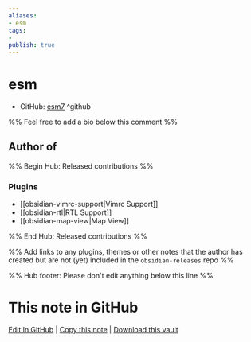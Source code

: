 ```yaml
---
aliases:
- esm
tags:
- 
publish: true
---
```


# esm

- GitHub: [esm7](https://github.com/esm7/) ^github
<!-- - Discord: `@` ^discord-->
<!-- - Website: <> ^website-->
<!-- - [[Publish sites|Publish site]]: ^publish-->

%% Feel free to add a bio below this comment %%


## Author of

%% Begin Hub: Released contributions %%
### Plugins
- [[obsidian-vimrc-support|Vimrc Support]]
- [[obsidian-rtl|RTL Support]]
- [[obsidian-map-view|Map View]]

%% End Hub: Released contributions %%

%% Add links to any plugins, themes or other notes that the author has created but are not (yet) included in the `obsidian-releases` repo %%

<!--
### Unlisted plugins
-->

<!--
### Others
-->

<!--
## Sponsor this author
-->

<!-- - [[GitHub sponsors]]: [Sponsor @esm7 on GitHub Sponsors](https://github.com/sponsors/esm7) ^github-sponsor-->
<!-- - [[Buy me a coffee]]: <https://> ^buy-me-a-coffee-->
<!-- - [[PayPal]]: <https://> ^paypal-->
<!-- - [[Patreon]]: <https://> ^patreon-->

<!--
## Follow this author
-->

<!-- - [[YouTube Channels|On YouTube]]: <https://> ^youtube-->
<!-- - Twitter: <https://> ^twitter-->
<!-- - ... -->

%% Hub footer: Please don't edit anything below this line %%

# This note in GitHub

<span class="git-footer">[Edit In GitHub](https://github.dev/obsidian-community/obsidian-hub/blob/main/01%20-%20Community/People/esm7.md "git-hub-edit-note") | [Copy this note](https://raw.githubusercontent.com/obsidian-community/obsidian-hub/main/01%20-%20Community/People/esm7.md "git-hub-copy-note") | [Download this vault](https://github.com/obsidian-community/obsidian-hub/archive/refs/heads/main.zip "git-hub-download-vault") </span>
